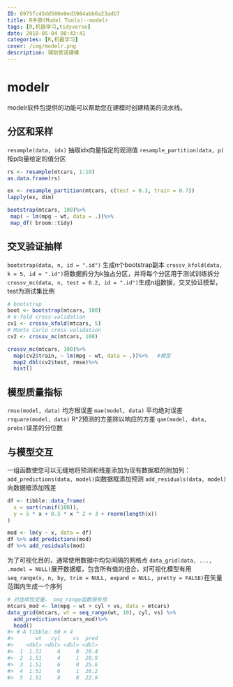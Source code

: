 ```yaml
---
ID: 6975fc45dd580e0ed3984abb6a23adb7
title: R手册(Model Tools)--modelr
tags: [R,机器学习,tidyverse]
date: 2018-05-04 00:43:41
categories: [R,机器学习]
cover: /img/modelr.png
description: 辅助管道建模
---
```


# modelr 

modelr软件包提供的功能可以帮助您在建模时创建精美的流水线。

<!-- more -->

## 分区和采样

`resample(data, idx)` 抽取idx向量指定的观测值
`resample_partition(data, p)` 按p向量给定的值分区

```r
rs <- resample(mtcars, 1:10)
as.data.frame(rs)

ex <- resample_partition(mtcars, c(test = 0.3, train = 0.7))
lapply(ex, dim)

bootstrap(mtcars, 100)%>%
 map( ~ lm(mpg ~ wt, data = .))%>%
 map_df( broom::tidy)
```

## 交叉验证抽样

`bootstrap(data, n, id = ".id")` 生成n个bootstrap副本
`crossv_kfold(data, k = 5, id = ".id")`将数据拆分为k独占分区，并将每个分区用于测试训练拆分
`crossv_mc(data, n, test = 0.2, id = ".id")`生成n组数据，交叉验证模型，test为测试集比例

```r
# bootstrap
boot <- bootstrap(mtcars, 100)
# k-fold cross-validation
cv1 <- crossv_kfold(mtcars, 5)
# Monte Carlo cross-validation
cv2 <- crossv_mc(mtcars, 100)

crossv_mc(mtcars, 100)%>%
  map(cv2$train, ~ lm(mpg ~ wt, data = .))%>%   #模型
  map2_dbl(cv2$test, rmse)%>%
  hist()
```


## 模型质量指标

`rmse(model, data)` 均方根误差
`mae(model, data)` 平均绝对误差
`rsquare(model, data)` R^2预测的方差除以响应的方差
`qae(model, data, probs)`误差的分位数


## 与模型交互

一组函数使您可以无缝地将预测和残差添加为现有数据框的附加列：
`add_predictions(data, model)`向数据框添加预测
`add_residuals(data, model)`向数据框添加残差

```r
df <- tibble::data_frame(
  x = sort(runif(100)),
  y = 5 * x + 0.5 * x ^ 2 + 3 + rnorm(length(x))
)

mod <- lm(y ~ x, data = df)
df %>% add_predictions(mod)
df %>% add_residuals(mod)
```

为了可视化目的，通常使用数据中均匀间隔的网格点
`data_grid(data, ..., .model = NULL)`展开数据框，包含所有值的组合，对可视化模型有用
`seq_range(x, n, by, trim = NULL, expand = NULL, pretty = FALSE)`在矢量范围内生成一个序列

```r
# 对连续性变量， seq_range函数很有用
mtcars_mod <- lm(mpg ~ wt + cyl + vs, data = mtcars)
data_grid(mtcars, wt = seq_range(wt, 10), cyl, vs) %>%   
  add_predictions(mtcars_mod)%>%
  head()
#> # A tibble: 60 x 4
#>       wt   cyl    vs  pred
#>    <dbl> <dbl> <dbl> <dbl>
#>  1  1.51     4     0  28.4
#>  2  1.51     4     1  28.9
#>  3  1.51     6     0  25.6
#>  4  1.51     6     1  26.2
#>  5  1.51     8     0  22.9
```

